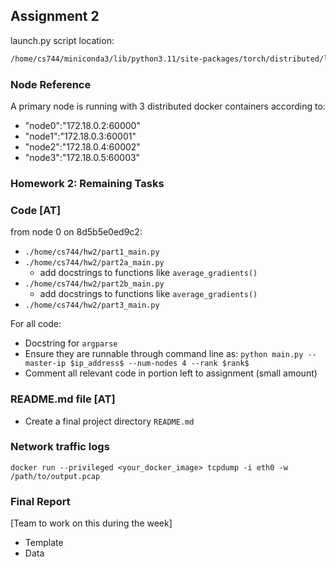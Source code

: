 ## Assignment 2


launch.py script location:

```bash
/home/cs744/miniconda3/lib/python3.11/site-packages/torch/distributed/launch.py
```
### Node Reference
A primary node is running with 3 distributed docker containers according to:

- "node0":"172.18.0.2:60000"
- "node1":"172.18.0.3:60001"
- "node2":"172.18.0.4:60002"
- "node3":"172.18.0.5:60003"

### Homework 2: Remaining Tasks

### Code [AT]
from node 0 on 8d5b5e0ed9c2:
- `./home/cs744/hw2/part1_main.py`
- `./home/cs744/hw2/part2a_main.py`
    - add docstrings to functions like `average_gradients()`
- `./home/cs744/hw2/part2b_main.py`
    - add docstrings to functions like `average_gradients()`
- `./home/cs744/hw2/part3_main.py`

For all code:
- Docstring for `argparse`
- Ensure they are runnable through command line as: `python main.py --master-ip $ip_address$ --num-nodes 4 --rank $rank$`
- Comment all relevant code in portion left to assignment (small amount)

### README.md file [AT]
- Create a final project directory `README.md`


### Network traffic logs

`docker run --privileged <your_docker_image> tcpdump -i eth0 -w /path/to/output.pcap`

### Final Report
[Team to work on this during the week]
- Template
- Data

